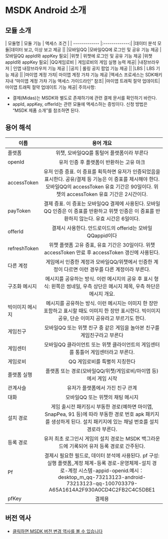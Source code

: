 ﻿MSDK Android 소개
=======

모듈 소개
---

| 모듈명 | 모듈 기능 | 액세스 조건 |
| ------------- |:-------------:|
|데이터 분석 모듈|데이터 보고, 이상 보고 제공	||
|모바일QQ	 |모바일QQ에 로그인 및 공유 기능 제공	|모바일QQ appId와 appKey 필요|
|위챗 |	위챗에 로그인 및 공유 기능 제공	|위챗 appId와 appKey 필요|
|QQ게임로비	| 게임로비의 게임 실행 능력 제공|
|내장브라우저	| 인앱 내장브라우저 기능 제공	|
|공지	| 롤링 공지 팝업 기능 제공	||
|LBS	| LBS 기능 제공	||
|마이앱 계정 가챠|	마이앱 계정 가챠 기능 제공	|액세스 프로세스는 SDK패키지내 “마이앱 계정 가챠 기능 액세스 가이드라인” 참조|
|마이앱 트래픽 절약 업데이트|	마이앱 트래픽 절약 업데이트 기능 제공|
주의사항:
- 결제(Midas)는 MSDK와 별도로 존재하기에 관련 결제 문서를 확인하기 바란다.
- appId, appKey, offerId는 관련 모듈에 액세스하는 증빙이다. 신청 방법은 “MSDK 제품 소개”를 참조하면 된다.

용어 해석
---

| 이름 | 용어 개요 |
| ------------- |:-------------:|
| 플랫폼| 위챗, 모바일QQ를 통털어 플랫폼이라 부른다|
|openId|유저 인증 후 플랫폼이 반환하는 고유 마크|
|accessToken|유저 인증 증표. 이 증표를 획득하면 유저가 인증되었음을 표시한다. 공유/결제 등 기능은 이 증표를 제시해야 한다. 모바일QQ의 accessToken 유효 기간은 90일이다. 위챗의 accessToken 유효 기간은 2시간이다.|
|payToken|결제 증표. 이 증표는 모바일QQ 결제에 사용된다. 모바일QQ 인증은 이 증표를 반환하고 위챗 인증은 이 증표를 반환하지 않는다. 유효 시간은 6일이다.|
|offerId|결제시 사용한다. 안드로이드의 offerid는 모바일QQappid이다|
|refreshToken|위챗 플랫폼 고유 증표, 유효 기간은 30일이다. 위챗accessToken 만료 후 accessToken 갱신에 사용된다.|
|다른 계정|게임에서 인증한 계정과 모바일QQ/위챗에서 인증한 계정이 다르면 이런 경우를 다른 계정이라 부른다. |
|구조화 메시지|메시지를 공유하는 방식. 이런 메시지의 공유 후 표시 형식: 왼쪽은 썸네일, 우측 상단은 메시지 제목, 우측 하단은 메시지 개요. |
|빅이미지 메시지|메시지를 공유하는 방식. 이런 메시지는 이미지 한 장만 포함하고 표시할 때도 이미지 한 장만 표시한다. 빅이미지 공유, 단순 이미지 공유라고 부르기도 한다.|
|게임친구|모바일QQ 또는 위챗 친구 중 같은 게임을 놀아본 친구를 게임친구라고 부른다|
|게임센터|모바일QQ 클라이언트 또는 위챗 클라이언트의 게임센터를 통틀어 게임센터라고 부른다.|
|게임로비|QQ 게임로비를 특별히 지칭한다|
|플랫폼 실행|플랫폼 또는 경로(모바일QQ/위챗/게임로비/마이앱 등)에서 게임 시작|
|관계사슬|유저가 플랫폼에서 가진 친구 관계|
|대화|모바일QQ 또는 위챗의 채팅 메시지|
|설치 경로|게임 출시전 패키징시 부동한 경로(예하면 마이앱, SnapPea, 91 등)에 따라 부동한 경로 번호 apk 패키지를 생성하게 된다. 설치 패키지에 있는 채널 번호를 설치 경로라 부른다.|
|등록 경로|유저 최초 로그인시 게임의 설치 경로는 MSDK 백그라운드에 기록되어 유저 등록 경로로 간주된다.|
|Pf|결제시 필요한 필드로, 데이터 분석에 사용된다. pf 구성: 실행 플랫폼_계정 체계-등록 경로-운영체제-설치 경로-계정 시스템-appid-openid.예시：desktop_m_qq-73213123-android-73213123-qq-100703379-A65A1614A2F930A0CD4C2FB2C4C5DBE1|
|pfKey| 결제용|

버전 역사
---
* [클릭하면 MSDK 버전 변경 역사를 볼 수 있습니다](version.md)
